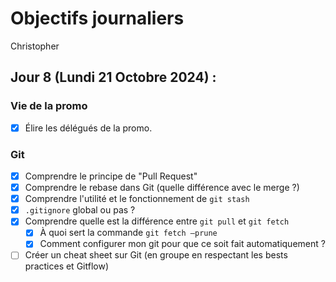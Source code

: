 # Objectifs journaliers

Christopher

## Jour 8 (Lundi 21 Octobre 2024) :

### Vie de la promo

- [x] Élire les délégués de la promo.

### Git

- [x] Comprendre le principe de "Pull Request"
- [x] Comprendre le rebase dans Git (quelle différence avec le merge ?)
- [x] Comprendre l'utilité et le fonctionnement de `git stash`
- [x] `.gitignore` global ou pas ?
- [x] Comprendre quelle est la différence entre `git pull` et `git fetch`
  - [x] À quoi sert la commande `git fetch —prune`
  - [x] Comment configurer mon git pour que ce soit fait automatiquement ?
- [ ] Créer un cheat sheet sur Git (en groupe en respectant les bests practices et Gitflow)

